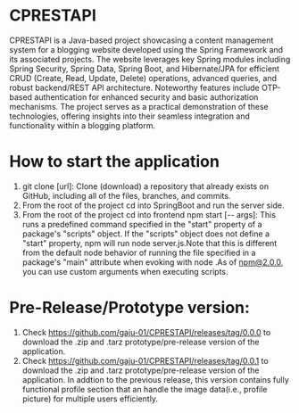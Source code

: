 # CPRESTAPI
CPRESTAPI is a Java-based project showcasing a content management system for a blogging website developed using the Spring Framework and its associated projects. The website leverages key Spring modules including Spring Security, Spring Data, Spring Boot, and Hibernate/JPA for efficient CRUD (Create, Read, Update, Delete) operations, advanced queries, and robust backend/REST API architecture. Noteworthy features include OTP-based authentication for enhanced security and basic authorization mechanisms. The project serves as a practical demonstration of these technologies, offering insights into their seamless integration and functionality within a blogging platform.

# How to start the application
1. git clone [url]: Clone (download) a repository that already exists on GitHub, including all of the files, branches, and commits.
2. From the root of the project cd into SpringBoot and run the server side.
3. From the root of the project cd into frontend npm start [-- args]: This runs a predefined command specified in the "start" property of a package's "scripts" object. If the "scripts" object does not define a "start" property, npm will run node server.js.Note that this is different from the default node behavior of running the file specified in a package's "main" attribute when evoking with node .As of npm@2.0.0, you can use custom arguments when executing scripts.

# Pre-Release/Prototype version: 
1. Check https://github.com/gaju-01/CPRESTAPI/releases/tag/0.0.0 to download the .zip and .tarz prototype/pre-release version of the application.
2. Check https://github.com/gaju-01/CPRESTAPI/releases/tag/0.0.1 to download the .zip and .tarz prototype/pre-release version of the application. In addtion to the previous release, this version contains fully functional profile section that an handle the image data(i.e., profile picture) for multiple users efficiently.
